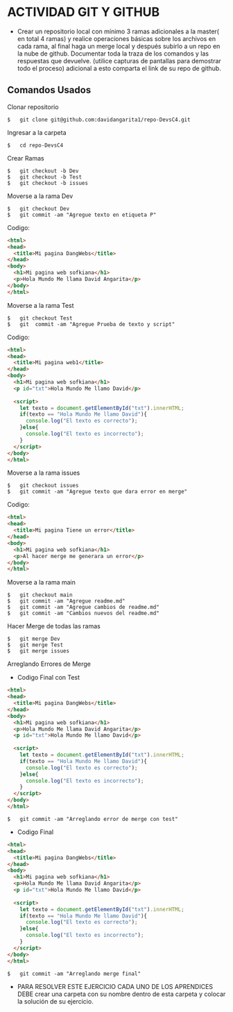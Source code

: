# ACTIVIDAD GIT Y GITHUB

* Crear un repositorio local con mínimo 3 ramas adicionales a la master( en total 4 ramas) y realice operaciones básicas sobre los archivos en cada rama, al final haga un merge local y después subirlo a un repo en la nube de github.
Documentar toda la traza de los comandos y las respuestas que devuelve. (utilice capturas de pantallas para demostrar todo el proceso) adicional a esto comparta el link de su repo de github.

## Comandos Usados

Clonar repositorio
```
$	git clone git@github.com:davidangarita1/repo-DevsC4.git
```

Ingresar a la carpeta
```
$	cd repo-DevsC4
```

Crear Ramas
```
$	git checkout -b Dev
$	git checkout -b Test
$	git checkout -b issues
```

Moverse a la rama Dev
```
$	git checkout Dev
$	git commit -am "Agregue texto en etiqueta P"
```	
Codigo:
```html
<html>
<head>
  <title>Mi pagina DangWebs</title>
</head>
<body>
  <h1>Mi pagina web sofkiana</h1>
  <p>Hola Mundo Me llama David Angarita</p>
</body>
</html>

```

Moverse a la rama Test
```
$	git checkout Test
$	git  commit -am "Agregue Prueba de texto y script"
```	
Codigo:
```html
<html>
<head>
  <title>Mi pagina web1</title>
</head>
<body>
  <h1>Mi pagina web sofkiana</h1>
  <p id="txt">Hola Mundo Me llamo David</p>
  
  <script>
    let texto = document.getElementById("txt").innerHTML;
    if(texto == "Hola Mundo Me llamo David"){
      console.log("El texto es correcto");
    }else{
      console.log("El texto es incorrecto");
    }
  </script>
</body>
</html>

```

Moverse a la rama issues
```
$	git checkout issues
$	git commit -am "Agregue texto que dara error en merge"
```
Codigo:
```html
<html>
<head>
  <title>Mi pagina Tiene un error</title>
</head>
<body>
  <h1>Mi pagina web sofkiana</h1>
  <p>Al hacer merge me generara un error</p>
</body>
</html>
```

Moverse a la rama main
```
$	git checkout main
$	git commit -am "Agregue readme.md"
$	git commit -am "Agregue cambios de readme.md"
$	git commit -am "Cambios nuevos del readme.md"
```	

Hacer Merge de todas las ramas
```
$	git merge Dev
$	git merge Test
$	git merge issues
```

Arreglando Errores de Merge
* Codigo Final con Test
```html
<html>
<head>
  <title>Mi pagina DangWebs</title>
</head>
<body>
  <h1>Mi pagina web sofkiana</h1>
  <p>Hola Mundo Me llama David Angarita</p>
  <p id="txt">Hola Mundo Me llamo David</p>
  
  <script>
    let texto = document.getElementById("txt").innerHTML;
    if(texto == "Hola Mundo Me llamo David"){
      console.log("El texto es correcto");
    }else{
      console.log("El texto es incorrecto");
    }
  </script>
</body>
</html>
```
```
$	git commit -am "Arreglando error de merge con test"
```

* Codigo Final
```html
<html>
<head>
  <title>Mi pagina DangWebs</title>
</head>
<body>
  <h1>Mi pagina web sofkiana</h1>
  <p>Hola Mundo Me llama David Angarita</p>
  <p id="txt">Hola Mundo Me llamo David</p>
  
  <script>
    let texto = document.getElementById("txt").innerHTML;
    if(texto == "Hola Mundo Me llamo David"){
      console.log("El texto es correcto");
    }else{
      console.log("El texto es incorrecto");
    }
  </script>
</body>
</html>
```
```
$	git commit -am "Arreglando merge final"
```


* PARA RESOLVER ESTE EJERCICIO CADA UNO DE LOS APRENDICES DEBE crear una carpeta con su nombre dentro de esta carpeta y colocar la solución de su ejercicio.
